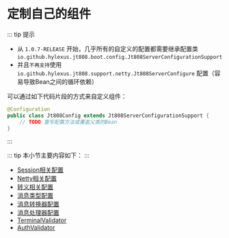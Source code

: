 # 定制自己的组件

::: tip 提示
- 从 `1.0.7-RELEASE` 开始，几乎所有的自定义的配置都需要继承配置类 `io.github.hylexus.jt808.boot.config.Jt808ServerConfigurationSupport`
- 并且`不再支持`使用 `io.github.hylexus.jt808.support.netty.Jt808ServerConfigure` 配置（容易导致Bean之间的循环依赖）

可以通过如下代码片段的方式来自定义组件：

```java
@Configuration
public class Jt808Config extends Jt808ServerConfigurationSupport {
    // TODO 重写配置方法或覆盖父类的Bean
}

```
:::


::: tip
本小节主要内容如下：
:::

- [Session相关配置](docs/v1/jt-808/guide/customization/session-config.md)
- [Netty相关配置](docs/v1/jt-808/guide/customization/netty-config.md)
- [转义相关配置](docs/v1/jt-808/guide/customization/escape-config.md)
- [消息类型配置](docs/v1/jt-808/guide/customization/msg-type-config.md)
- [消息转换器配置](docs/v1/jt-808/guide/customization/msg-converter-config.md)
- [消息处理器配置](docs/v1/jt-808/guide/customization/msg-handler-config.md)
- [TerminalValidator](docs/v1/jt-808/guide/customization/terminal-validator-config.md)
- [AuthValidator](docs/v1/jt-808/guide/customization/auth-validator-config.md)